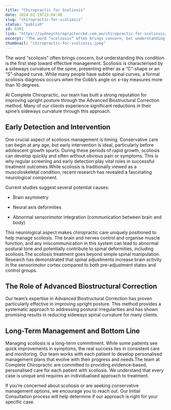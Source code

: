 ```yaml
---
title: "Chiropractic for Scoliosis"
date: 2024-02-19T23:04:00
slug: "chiropractic-for-scoliosis"
status: "publish"
id: 6381
link: "https://sydneychiropractorcbd.com.au/chiropractic-for-scoliosis/"
excerpt: "The word “scoliosis” often brings concern, but understanding this condition is the first step toward effective management. Scoliosis is characterised by a sideways curvature of the spine, presenting either as a “C”-shape or an “S”-shaped curve. While many people have subtle spinal curves, a formal scoliosis diagnosis occurs when the Cobb’s angle on x-ray measures […]"
thumbnail: "chiropractic-for-scoliosis.jpeg"
---
```


The word “scoliosis” often brings concern, but understanding this condition is the first step toward effective management. Scoliosis is characterised by a sideways curvature of the spine, presenting either as a “C”-shape or an “S”-shaped curve. While many people have subtle spinal curves, a formal scoliosis diagnosis occurs when the Cobb’s angle on x-ray measures more than 10 degrees.

At Complete Chiropractic, our team has built a strong reputation for improving upright posture through the Advanced Biostructural Correction method. Many of our clients experience significant reductions in their spine’s sideways curvature through this approach.

## Early Detection and Intervention
One crucial aspect of scoliosis management is timing. Conservative care can begin at any age, but early intervention is ideal, particularly before adolescent growth spurts. During these periods of rapid growth, scoliosis can develop quickly and often without obvious pain or symptoms. This is why regular screening and early detection play vital roles in successful treatment outcomes.While scoliosis is traditionally viewed as a musculoskeletal condition, recent research has revealed a fascinating neurological component.

Current studies suggest several potential causes:

- Brain asymmetry

- Neural axis deformities

- Abnormal sensorimotor integration (communication between brain and body)

This neurological aspect makes chiropractic care uniquely positioned to help manage scoliosis. The brain and nerves control and organise muscle function, and any miscommunication in this system can lead to abnormal postural tone and potentially contribute to spinal deformities, including scoliosis.The scoliosis treatment goes beyond simple spinal manipulation. Research has demonstrated that spinal adjustments increase brain activity in the sensorimotor cortex compared to both pre-adjustment states and control groups.

 ## The Role of Advanced Biostructural Correction
Our team’s expertise in Advanced Biostructural Correction has proven particularly effective in improving upright posture. This method provides a systematic approach to addressing postural irregularities and has shown promising results in reducing sideways spinal curvature for many clients.

## Long-Term Management and Bottom Line
Managing scoliosis is a long-term commitment. While some patients see quick improvements in symptoms, the real success lies in consistent care and monitoring. Our team works with each patient to develop personalised management plans that evolve with their progress and needs.The team at Complete Chiropractic are committed to providing evidence-based, personalised care for each patient with scoliosis. We understand that every case is unique and requires an individualised approach to treatment.

If you’re concerned about scoliosis or are seeking conservative management options, we encourage you to reach out. Our Initial Consultation process will help determine if our approach is right for your specific case.
